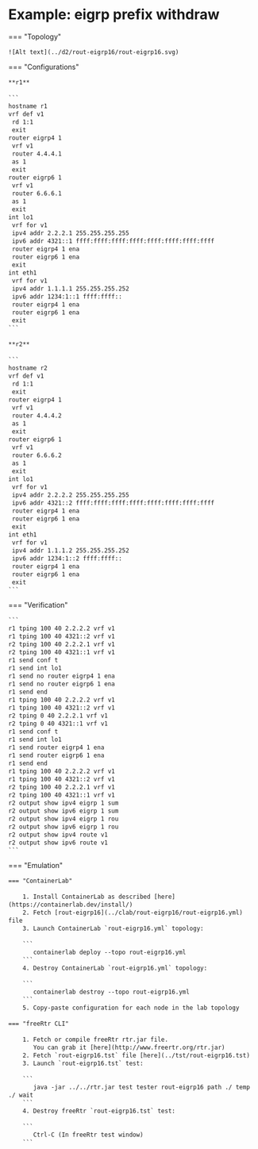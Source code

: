 # Example: eigrp prefix withdraw

=== "Topology"

    ![Alt text](../d2/rout-eigrp16/rout-eigrp16.svg)

=== "Configurations"

    **r1**

    ```
    hostname r1
    vrf def v1
     rd 1:1
     exit
    router eigrp4 1
     vrf v1
     router 4.4.4.1
     as 1
     exit
    router eigrp6 1
     vrf v1
     router 6.6.6.1
     as 1
     exit
    int lo1
     vrf for v1
     ipv4 addr 2.2.2.1 255.255.255.255
     ipv6 addr 4321::1 ffff:ffff:ffff:ffff:ffff:ffff:ffff:ffff
     router eigrp4 1 ena
     router eigrp6 1 ena
     exit
    int eth1
     vrf for v1
     ipv4 addr 1.1.1.1 255.255.255.252
     ipv6 addr 1234:1::1 ffff:ffff::
     router eigrp4 1 ena
     router eigrp6 1 ena
     exit
    ```

    **r2**

    ```
    hostname r2
    vrf def v1
     rd 1:1
     exit
    router eigrp4 1
     vrf v1
     router 4.4.4.2
     as 1
     exit
    router eigrp6 1
     vrf v1
     router 6.6.6.2
     as 1
     exit
    int lo1
     vrf for v1
     ipv4 addr 2.2.2.2 255.255.255.255
     ipv6 addr 4321::2 ffff:ffff:ffff:ffff:ffff:ffff:ffff:ffff
     router eigrp4 1 ena
     router eigrp6 1 ena
     exit
    int eth1
     vrf for v1
     ipv4 addr 1.1.1.2 255.255.255.252
     ipv6 addr 1234:1::2 ffff:ffff::
     router eigrp4 1 ena
     router eigrp6 1 ena
     exit
    ```

=== "Verification"

    ```
    r1 tping 100 40 2.2.2.2 vrf v1
    r1 tping 100 40 4321::2 vrf v1
    r2 tping 100 40 2.2.2.1 vrf v1
    r2 tping 100 40 4321::1 vrf v1
    r1 send conf t
    r1 send int lo1
    r1 send no router eigrp4 1 ena
    r1 send no router eigrp6 1 ena
    r1 send end
    r1 tping 100 40 2.2.2.2 vrf v1
    r1 tping 100 40 4321::2 vrf v1
    r2 tping 0 40 2.2.2.1 vrf v1
    r2 tping 0 40 4321::1 vrf v1
    r1 send conf t
    r1 send int lo1
    r1 send router eigrp4 1 ena
    r1 send router eigrp6 1 ena
    r1 send end
    r1 tping 100 40 2.2.2.2 vrf v1
    r1 tping 100 40 4321::2 vrf v1
    r2 tping 100 40 2.2.2.1 vrf v1
    r2 tping 100 40 4321::1 vrf v1
    r2 output show ipv4 eigrp 1 sum
    r2 output show ipv6 eigrp 1 sum
    r2 output show ipv4 eigrp 1 rou
    r2 output show ipv6 eigrp 1 rou
    r2 output show ipv4 route v1
    r2 output show ipv6 route v1
    ```

=== "Emulation"

    === "ContainerLab"

        1. Install ContainerLab as described [here](https://containerlab.dev/install/)  
        2. Fetch [rout-eigrp16](../clab/rout-eigrp16/rout-eigrp16.yml) file  
        3. Launch ContainerLab `rout-eigrp16.yml` topology:  

        ```
           containerlab deploy --topo rout-eigrp16.yml  
        ```
        4. Destroy ContainerLab `rout-eigrp16.yml` topology:  

        ```
           containerlab destroy --topo rout-eigrp16.yml  
        ```
        5. Copy-paste configuration for each node in the lab topology

    === "freeRtr CLI"

        1. Fetch or compile freeRtr rtr.jar file.  
           You can grab it [here](http://www.freertr.org/rtr.jar)  
        2. Fetch `rout-eigrp16.tst` file [here](../tst/rout-eigrp16.tst)  
        3. Launch `rout-eigrp16.tst` test:  

        ```
           java -jar ../../rtr.jar test tester rout-eigrp16 path ./ temp ./ wait
        ```
        4. Destroy freeRtr `rout-eigrp16.tst` test:  

        ```
           Ctrl-C (In freeRtr test window)
        ```

